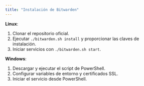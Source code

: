 ```yaml
---
title: "Instalación de Bitwarden"
---
```

**Linux**:
1. Clonar el repositorio oficial.
2. Ejecutar `./bitwarden.sh install` y proporcionar las claves de instalación.
3. Iniciar servicios con `./bitwarden.sh start`.

**Windows**:
1. Descargar y ejecutar el script de PowerShell.
2. Configurar variables de entorno y certificados SSL.
3. Iniciar el servicio desde PowerShell.